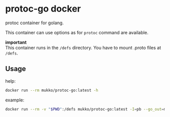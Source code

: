 # protoc-go docker

protoc container for golang.

This container can use options as for `protoc` command are available.  

**important**  
This container runs in the `/defs` directory. You have to mount .proto files at `/defs`.

## Usage

help:  

```bash
docker run --rm mukko/protoc-go:latest -h
```

example:  

```bash
docker run --rm -v "$PWD":/defs mukko/protoc-go:latest -I=pb --go_out=model pb/*.proto
```
